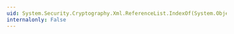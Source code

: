 ```yaml
---
uid: System.Security.Cryptography.Xml.ReferenceList.IndexOf(System.Object)
internalonly: False
---
```

